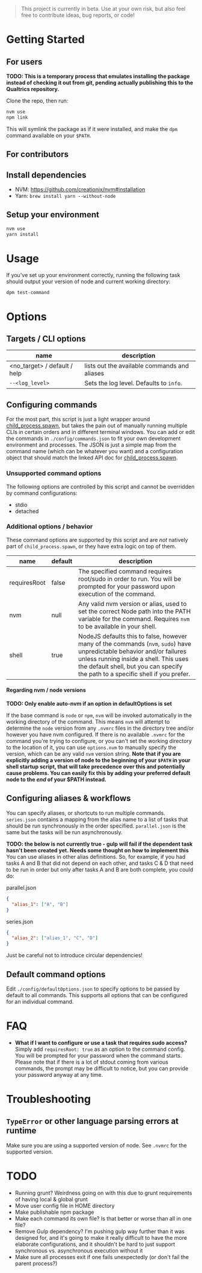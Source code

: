 > This project is currently in beta. Use at your own risk, but also feel free to contribute ideas, bug reports, or code!

# Getting Started

## For users

**TODO: This is a temporary process that emulates installing the package instead of checking it out from git, pending actually publishing
this to the Qualtrics repository.**

Clone the repo, then run:

```bash
nvm use
npm link
```

This will symlink the package as if it were installed, and make the `dpm` command available on your `$PATH`.

## For contributors

## Install dependencies

* NVM: https://github.com/creationix/nvm#installation
* Yarn: `brew install yarn --without-node`

## Setup your environment

```bash
nvm use
yarn install
```

# Usage

If you've set up your environment correctly, running the following task
should output your version of node and current working directory:

`dpm test-command`

# Options

## Targets / CLI options

| name | description |
--- | ---
| <no_target> / default / help | lists out the available commands and aliases |
| `--<log_level>` | Sets the log level. Defaults to `info`. |

## Configuring commands

For the most part, this script is just a light wrapper around [child_process.spawn](https://nodejs.org/docs/latest-v8.x/api/child_process.html#child_process_child_process_spawn_command_args_options_), 
but takes the pain out of manually running multiple CLIs in certain orders and in different terminal windows.
You can add or edit the commands in `./config/commands.json` to fit your own development environment and processes. The JSON
is just a simple map from the command name (which can be whatever you want) and a configuration object that should match
the linked API doc for [child_process.spawn](https://nodejs.org/docs/latest-v8.x/api/child_process.html#child_process_child_process_spawn_command_args_options_).

### Unsupported command options

The following options are controlled by this script and cannot be overridden by command configurations:

* stdio
* detached
 
### Additional options / behavior

These command options are supported by this script and are _not_ natively part of `child_process.spawn`, or they have extra logic on top of them.

| name | default | description
--- | --- | ---
| requiresRoot | false | The specified command requires root/sudo in order to run. You will be prompted for your password upon execution of the command.
| nvm | null | Any valid nvm version or alias, used to set the correct Node path into the PATH variable for the command. Requires `nvm` to be available in your shell.
| shell | true | NodeJS defaults this to false, however many of the commands (`nvm`, `sudo`) have unpredictable behavior and/or failures unless running inside a shell. This uses the default shell, but you can specify the path to a specific shell if you prefer.

#### Regarding nvm / node versions

**TODO: Only enable auto-nvm if an option in defaultOptions is set**

If the base command is `node` or `npm`, `nvm` will be invoked automatically in the working directory of the command. This means
`nvm` will attempt to determine the `node` version from any `.nvmrc` files in the directory tree and/or however you have
nvm configured. If there is no available `.nvmrc` for the command you're trying to configure, or you can't set the working directory
to the location of it, you can use `options.nvm` to manually specify the version, which can be any valid `nvm` version string. 
**Note that if you are explicitly adding a version of node to the beginning of your `$PATH` in your shell startup script, 
that will take precedence over this and potentially cause problems. You can easily fix this by adding your preferred default node to the _end_ of your $PATH instead.**

## Configuring aliases & workflows

You can specify aliases, or shortcuts to run multiple commands. `series.json` contains a mapping from the alias name
to a list of tasks that should be run synchronously in the order specified. `parallel.json` is the same but the 
tasks will be run asynchronously. 

**TODO: the below is not currently true - gulp will fail if the dependent task hasn't been created yet. Needs some
thought on how to implement this**
You can use aliases in other alias definitions. So, for example, if you had tasks A and B that did not depend on
each other, and tasks C & D that need to be run in order but only after tasks A and B are both complete, you could do:

parallel.json
```json
{
  "alias_1": ["A", "B"]
}
```

series.json
```json
{
  "alias_2": ["alias_1", "C", "D"]
}
```

Just be careful not to introduce circular dependencies!

## Default command options

Edit `./config/defaultOptions.json` to specify options to be passed by default to all commands. This supports all 
options that can be configured for an individual command.

# FAQ

* **What if I want to configure or use a task that requires sudo access?** Simply add `requiresRoot: true` as an option 
to the command config. You will be prompted for your password when the command starts. Please note that if there is a lot of stdout 
coming from various commands, the prompt may be difficult to notice, but you can provide your password anyway at any time.

# Troubleshooting

## `TypeError` or other language parsing errors at runtime

Make sure you are using a supported version of node. See `.nvmrc` for the supported version.

# TODO

* Running grunt? Weirdness going on with this due to grunt requirements of having local & global grunt
* Move user config file in HOME directory
* Make publishable npm package
* Make each command its own file? Is that better or worse than all in one file?
* Remove Gulp dependency? I'm pushing gulp way further than it was designed for, and it's going to make it really difficult to have the more elaborate configurations, 
and it shouldn't be hard to just support synchronous vs. asynchronous execution without it
* Make sure all processes exit if one fails unexpectedly (or don't fail the parent process?)
